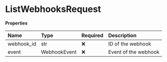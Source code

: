# ListWebhooksRequest

**Properties**

| Name       | Type         | Required | Description          |
| :--------- | :----------- | :------- | :------------------- |
| webhook_id | str          | ❌       | ID of the webhook    |
| event      | WebhookEvent | ❌       | Event of the webhook |
